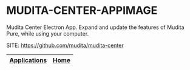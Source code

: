 # MUDITA-CENTER-APPIMAGE
 
 Mudita Center Electron App. Expand and update the features 
 of Mudita Pure, while using your computer.
 
 SITE: https://github.com/mudita/mudita-center

 | [Applications](https://portable-linux-apps.github.io/apps.html) | [Home](https://portable-linux-apps.github.io)
 | --- | --- |
